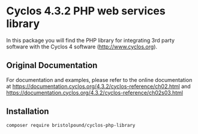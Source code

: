# Cyclos 4.3.2 PHP web services library

In this package you will find the PHP library for integrating
3rd party software with the Cyclos 4 software (http://www.cyclos.org).

## Original Documentation

For documentation and examples, please refer to the online documentation at
https://documentation.cyclos.org/4.3.2/cyclos-reference/ch02.html and
https://documentation.cyclos.org/4.3.2/cyclos-reference/ch02s03.html

## Installation

```
composer require bristolpound/cyclos-php-library
```
